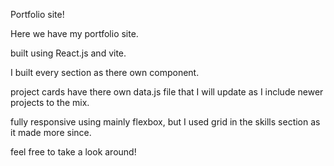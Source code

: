 
Portfolio site!

Here we have my portfolio site.

built using React.js and vite.

I built every section as there own component. 

project cards have there own data.js file that I will update as I include newer projects to the mix.

fully responsive using mainly flexbox, but I used grid in the skills section as it made more since.

feel free to take a look around!
